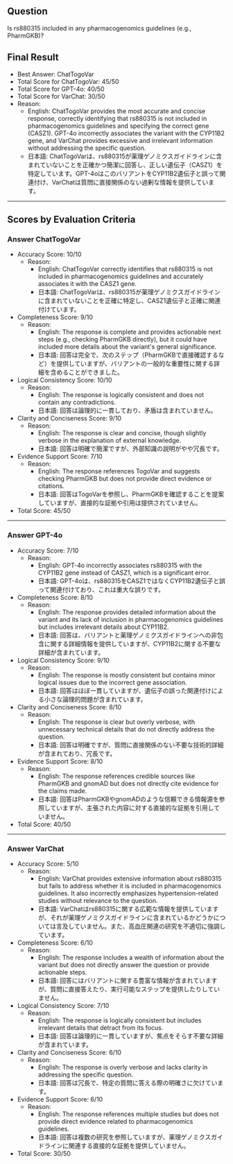 ## Question

Is rs880315 included in any pharmacogenomics guidelines (e.g., PharmGKB)?

## Final Result

- Best Answer: ChatTogoVar
- Total Score for ChatTogoVar: 45/50
- Total Score for GPT-4o: 40/50
- Total Score for VarChat: 30/50
- Reason:
  - English: ChatTogoVar provides the most accurate and concise response, correctly identifying that rs880315 is not included in pharmacogenomics guidelines and specifying the correct gene (CASZ1). GPT-4o incorrectly associates the variant with the CYP11B2 gene, and VarChat provides excessive and irrelevant information without addressing the specific question.
  - 日本語: ChatTogoVarは、rs880315が薬理ゲノミクスガイドラインに含まれていないことを正確かつ簡潔に回答し、正しい遺伝子（CASZ1）を特定しています。GPT-4oはこのバリアントをCYP11B2遺伝子と誤って関連付け、VarChatは質問に直接関係のない過剰な情報を提供しています。

---

## Scores by Evaluation Criteria

### Answer ChatTogoVar
- Accuracy Score: 10/10
  - Reason: 
    - English: ChatTogoVar correctly identifies that rs880315 is not included in pharmacogenomics guidelines and accurately associates it with the CASZ1 gene.
    - 日本語: ChatTogoVarは、rs880315が薬理ゲノミクスガイドラインに含まれていないことを正確に特定し、CASZ1遺伝子と正確に関連付けています。
- Completeness Score: 9/10
  - Reason: 
    - English: The response is complete and provides actionable next steps (e.g., checking PharmGKB directly), but it could have included more details about the variant's general significance.
    - 日本語: 回答は完全で、次のステップ（PharmGKBで直接確認するなど）を提供していますが、バリアントの一般的な重要性に関する詳細を含めることができました。
- Logical Consistency Score: 10/10
  - Reason: 
    - English: The response is logically consistent and does not contain any contradictions.
    - 日本語: 回答は論理的に一貫しており、矛盾は含まれていません。
- Clarity and Conciseness Score: 9/10
  - Reason: 
    - English: The response is clear and concise, though slightly verbose in the explanation of external knowledge.
    - 日本語: 回答は明確で簡潔ですが、外部知識の説明がやや冗長です。
- Evidence Support Score: 7/10
  - Reason: 
    - English: The response references TogoVar and suggests checking PharmGKB but does not provide direct evidence or citations.
    - 日本語: 回答はTogoVarを参照し、PharmGKBを確認することを提案していますが、直接的な証拠や引用は提供されていません。
- Total Score: 45/50

---

### Answer GPT-4o
- Accuracy Score: 7/10
  - Reason: 
    - English: GPT-4o incorrectly associates rs880315 with the CYP11B2 gene instead of CASZ1, which is a significant error.
    - 日本語: GPT-4oは、rs880315をCASZ1ではなくCYP11B2遺伝子と誤って関連付けており、これは重大な誤りです。
- Completeness Score: 8/10
  - Reason: 
    - English: The response provides detailed information about the variant and its lack of inclusion in pharmacogenomics guidelines but includes irrelevant details about CYP11B2.
    - 日本語: 回答は、バリアントと薬理ゲノミクスガイドラインへの非包含に関する詳細情報を提供していますが、CYP11B2に関する不要な詳細が含まれています。
- Logical Consistency Score: 9/10
  - Reason: 
    - English: The response is mostly consistent but contains minor logical issues due to the incorrect gene association.
    - 日本語: 回答はほぼ一貫していますが、遺伝子の誤った関連付けによる小さな論理的問題が含まれています。
- Clarity and Conciseness Score: 8/10
  - Reason: 
    - English: The response is clear but overly verbose, with unnecessary technical details that do not directly address the question.
    - 日本語: 回答は明確ですが、質問に直接関係のない不要な技術的詳細が含まれており、冗長です。
- Evidence Support Score: 8/10
  - Reason: 
    - English: The response references credible sources like PharmGKB and gnomAD but does not directly cite evidence for the claims made.
    - 日本語: 回答はPharmGKBやgnomADのような信頼できる情報源を参照していますが、主張された内容に対する直接的な証拠を引用していません。
- Total Score: 40/50

---

### Answer VarChat
- Accuracy Score: 5/10
  - Reason: 
    - English: VarChat provides extensive information about rs880315 but fails to address whether it is included in pharmacogenomics guidelines. It also incorrectly emphasizes hypertension-related studies without relevance to the question.
    - 日本語: VarChatはrs880315に関する広範な情報を提供していますが、それが薬理ゲノミクスガイドラインに含まれているかどうかについては言及していません。また、高血圧関連の研究を不適切に強調しています。
- Completeness Score: 6/10
  - Reason: 
    - English: The response includes a wealth of information about the variant but does not directly answer the question or provide actionable steps.
    - 日本語: 回答にはバリアントに関する豊富な情報が含まれていますが、質問に直接答えたり、実行可能なステップを提供したりしていません。
- Logical Consistency Score: 7/10
  - Reason: 
    - English: The response is logically consistent but includes irrelevant details that detract from its focus.
    - 日本語: 回答は論理的に一貫していますが、焦点をそらす不要な詳細が含まれています。
- Clarity and Conciseness Score: 6/10
  - Reason: 
    - English: The response is overly verbose and lacks clarity in addressing the specific question.
    - 日本語: 回答は冗長で、特定の質問に答える際の明確さに欠けています。
- Evidence Support Score: 6/10
  - Reason: 
    - English: The response references multiple studies but does not provide direct evidence related to pharmacogenomics guidelines.
    - 日本語: 回答は複数の研究を参照していますが、薬理ゲノミクスガイドラインに関連する直接的な証拠を提供していません。
- Total Score: 30/50